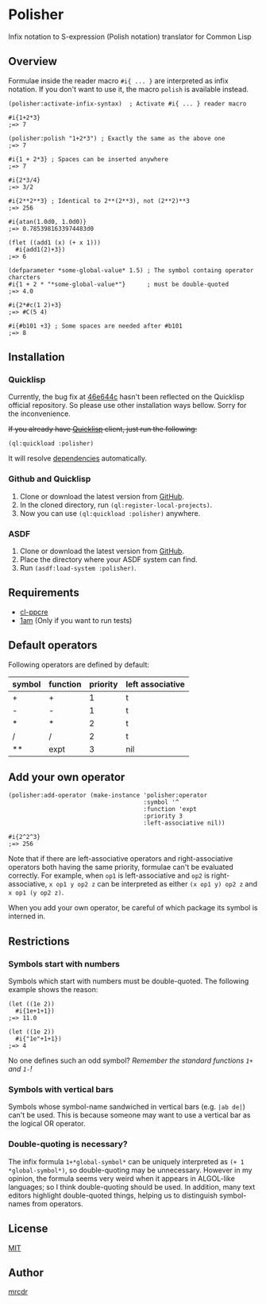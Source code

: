 # Polisher
Infix notation to S-expression (Polish notation) translator for Common Lisp

## Overview
Formulae inside the reader macro `#i{ ... }` are interpreted as infix notation.
If you don't want to use it, the macro `polish` is available instead.

```common-lisp
(polisher:activate-infix-syntax)  ; Activate #i{ ... } reader macro

#i{1+2*3}
;=> 7

(polisher:polish "1+2*3") ; Exactly the same as the above one
;=> 7

#i{1 + 2*3} ; Spaces can be inserted anywhere
;=> 7

#i{2*3/4}
;=> 3/2

#i{2**2**3} ; Identical to 2**(2**3), not (2**2)**3
;=> 256

#i{atan(1.0d0, 1.0d0)}
;=> 0.7853981633974483d0

(flet ((add1 (x) (+ x 1)))
  #i{add1(2)+3})
;=> 6

(defparameter *some-global-value* 1.5) ; The symbol containg operator charcters
#i{1 + 2 * "*some-global-value*"}      ; must be double-quoted
;=> 4.0

#i{2*#c(1 2)+3}
;=> #C(5 4)

#i{#b101 +3} ; Some spaces are needed after #b101
;=> 8
```

## Installation
### Quicklisp
Currently, the bug fix at [46e644c](https://github.com/mrcdr/polisher/commit/46e644c6d0d253375d8113ffffd29ee82039eab9)
hasn't been reflected on the Quicklisp official repository.
So please use other installation ways bellow.
Sorry for the inconvenience.


~~If you already have [Quicklisp](https://www.quicklisp.org/beta/) client,
just run the following:~~

``` common-lisp
(ql:quickload :polisher)
```

It will resolve [dependencies](https://github.com/mrcdr/polisher#requirements) automatically.

### Github and Quicklisp
1. Clone or download the latest version from [GitHub](https://github.com/mrcdr/polisher).
2. In the cloned directory, run `(ql:register-local-projects)`.
3. Now you can use `(ql:quickload :polisher)` anywhere.

### ASDF
1. Clone or download the latest version from [GitHub](https://github.com/mrcdr/polisher).
2. Place the directory where your ASDF system can find.
3. Run `(asdf:load-system :polisher)`.

## Requirements
- [cl-ppcre](https://edicl.github.io/cl-ppcre/)
- [1am](https://github.com/lmj/1am) (Only if you want to run tests)

## Default operators
Following operators are defined by default:

| symbol | function | priority | left associative |
|--------|----------|----------|------------------|
| +      | +        | 1        | t                |
| -      | -        | 1        | t                |
| \*     | \*       | 2        | t                |
| /      | /        | 2        | t                |
| \*\*   | expt     | 3        | nil              |

## Add your own operator

```common-lisp
(polisher:add-operator (make-instance 'polisher:operator
                                      :symbol '^
                                      :function 'expt
                                      :priority 3
                                      :left-associative nil))

#i{2^2^3}
;=> 256
```

Note that if there are left-associative operators and right-associative operators
both having the same priority, formulae can't be evaluated correctly.
For example, when `op1` is left-associative and `op2` is right-associative,
`x op1 y op2 z` can be interpreted as either `(x op1 y) op2 z` and
`x op1 (y op2 z)`.

When you add your own operator, be careful of which package
its symbol is interned in.

## Restrictions
### Symbols start with numbers
Symbols which start with numbers must be double-quoted.
The following example shows the reason:
``` common-lisp
(let ((1e 2))
  #i{1e+1+1})
;=> 11.0

(let ((1e 2))
  #i{"1e"+1+1})
;=> 4
```

No one defines such an odd symbol? _Remember the standard functions `1+` and `1-`!_

### Symbols with vertical bars
Symbols whose symbol-name sandwiched in vertical bars (e.g. `|ab de|`) can't be used.
This is because someone may want to use a vertical bar as the logical OR operator.

### Double-quoting is necessary?
The infix formula `1+*global-symbol*` can be uniquely interpreted as `(+ 1 *global-symbol*)`,
so double-quoting may be unnecessary.
However in my opinion, the formula seems very weird when it appears in ALGOL-like languages;
so I think double-quoting should be used.
In addition, many text editors highlight double-quoted things, helping us to distinguish
symbol-names from operators.

## License
[MIT](https://github.com/mrcdr/polisher/blob/master/LICENSE)

## Author
[mrcdr](https://github.com/mrcdr)
